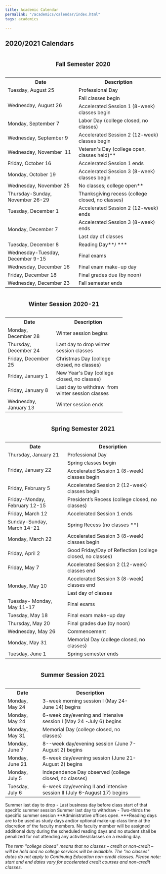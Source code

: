 ```yaml
---
title: Academic Calendar
permalink: "/academics/calendar/index.html"
tags: academics

---
```

<h2>2020/2021 Calendars</h2>
<div class="overflow" tabindex="0" role="region" aria-labelledby="fall2020">
<table><caption id="fall2020">
<h3>Fall Semester 2020</h3>
</caption>
<tbody>
<tr>
<th scope="col">Date</th>
<th scope="col">Description</th>
</tr>
<tr>
<td>Tuesday, August 25</td>
<td>Professional Day</td>
</tr>
<tr>
<td rowspan="2">Wednesday, August 26</td>
<td>Fall classes begin</td>
</tr>
<tr>
<td>Accelerated Session 1 (8-week) classes begin</td>
</tr>
<tr>
<td>Monday, September 7</td>
<td>Labor Day (college closed, no classes)</td>
</tr>
<tr>
<td>Wednesday, September 9</td>
<td>Accelerated Session 2 (12-week) classes begin</td>
</tr>
<tr>
<td>Wednesday, November&nbsp; 11</td>
<td>Veteran's Day (college open, classes held)**</td>
</tr>
<tr>
<td>Friday, October 16</td>
<td>Accelerated Session 1 ends</td>
</tr>
<tr>
<td>Monday, October 19</td>
<td>Accelerated Session 3 (8-week) classes begin</td>
</tr>
<tr>
<td>Wednesday, November 25</td>
<td>No classes; college open**</td>
</tr>
<tr>
<td>Thursday-Sunday, November 26-29</td>
<td>Thanksgiving recess (college closed, no classes)</td>
</tr>
<tr>
<td>Tuesday, December 1</td>
<td>Accelerated Session 2 (12-week) ends</td>
</tr>
<tr>
<td rowspan="2">Monday, December 7</td>
<td>Accelerated Session 3 (8-week) ends</td>
</tr>
<tr>
<td>Last day of classes</td>
</tr>
<tr>
<td>Tuesday, December 8</td>
<td>Reading Day**/ ***</td>
</tr>
<tr>
<td>Wednesday-Tuesday, December 9-15</td>
<td>Final exams</td>
</tr>
<tr>
<td>Wednesday, December 16</td>
<td>Final exam make-up day</td>
</tr>
<tr>
<td>Friday, December 18</td>
<td>Final grades due (by noon)</td>
</tr>
<tr>
<td>Wednesday, December 23</td>
<td>Fall semester ends</td>
</tr>
</tbody>
</table>
</div>
<div class="overflow" tabindex="0" role="region" aria-labelledby="winter2020">
<table style="width: 75.3763%;"><caption id="winter2020">
<h3>Winter Session 2020-21</h3>
</caption>
<tbody>
<tr>
<th style="width: 40.9178%;" scope="col">Date</th>
<th style="width: 57.7438%;" scope="col">Description</th>
</tr>
<tr>
<td style="width: 40.9178%;">Monday, December 28</td>
<td style="width: 57.7438%;">Winter session begins</td>
</tr>
<tr>
<td style="width: 40.9178%;">Thursday, December 24</td>
<td style="width: 57.7438%;">Last day to drop winter session classes</td>
</tr>
<tr>
<td style="width: 40.9178%;">Friday, December 25</td>
<td style="width: 57.7438%;">Christmas Day (college closed, no classes)</td>
</tr>
<tr>
<td style="width: 40.9178%;">Friday, January 1</td>
<td style="width: 57.7438%;">New Year's Day (college closed, no classes)</td>
</tr>
<tr>
<td style="width: 40.9178%;">Friday, January 8</td>
<td style="width: 57.7438%;">Last day to withdraw&nbsp; from winter session classes</td>
</tr>
<tr>
<td style="width: 40.9178%;">Wednesday, January 13</td>
<td style="width: 57.7438%;">Winter session ends</td>
</tr>
</tbody>
</table>
</div>
<div class="overflow" tabindex="0" role="region" aria-labelledby="spring2021">
<table class="table-responsive"><caption id="spring2021">
<h3>Spring Semester 2021</h3>
</caption>
<tbody>
<tr>
<th scope="col">Date</th>
<th scope="col">Description</th>
</tr>
<tr>
<td>Thursday, January 21</td>
<td>Professional Day</td>
</tr>
<tr>
<td rowspan="2">Friday, January 22</td>
<td>Spring classes begin</td>
</tr>
<tr>
<td>Accelerated Session 1 (8-week) classes begin</td>
</tr>
<tr>
<td>Friday, February 5</td>
<td>Accelerated Session 2 (12-week) classes begin</td>
</tr>
<tr>
<td>Friday-Monday, February 12-15</td>
<td>President’s Recess (college closed, no classes)</td>
</tr>
<tr>
<td>Friday, March 12</td>
<td>Accelerated Session 1 ends</td>
</tr>
<tr>
<td>Sunday-Sunday, March 14-21</td>
<td>Spring Recess (no classes **)</td>
</tr>
<tr>
<td>Monday, March 22</td>
<td>Accelerated Session 3 (8-week) classes begin</td>
</tr>
<tr>
<td>Friday, April 2</td>
<td>Good Friday/Day of Reflection (college closed, no classes)</td>
</tr>
<tr>
<td>Friday, May 7</td>
<td>Accelerated Session 2 (12-week) classes end</td>
</tr>
<tr>
<td rowspan="2">Monday, May 10</td>
<td>Accelerated Session 3 (8-week) classes end</td>
</tr>
<tr>
<td>Last day of classes</td>
</tr>
<tr>
<td>Tuesday- Monday, May 11-17</td>
<td>Final exams</td>
</tr>
<tr>
<td>Tuesday, May 18</td>
<td>Final exam make-up day</td>
</tr>
<tr>
<td>Thursday, May 20</td>
<td>Final grades due (by noon)</td>
</tr>
<tr>
<td>Wednesday, May 26</td>
<td>Commencement</td>
</tr>
<tr>
<td>Monday, May 31</td>
<td>Memorial Day (college closed, no classes)</td>
</tr>
<tr>
<td>Tuesday, June 1</td>
<td>Spring semester ends</td>
</tr>
</tbody>
</table>
</div>
<div class="overflow" tabindex="0" role="region" aria-labelledby="summer2021">
<table style="width: 86.8203%;"><caption id="summer2021">
<h3>Summer Session 2021</h3>
</caption>
<tbody>
<tr>
<th scope="col">Date</th>
<th scope="col">Description</th>
</tr>
<tr>
<td>Monday, May 24</td>
<td>3-week morning session I (May 24-June 14) begins</td>
</tr>
<tr>
<td>Monday, May 24</td>
<td>6-week day/evening and intensive session I (May 24 -July 6) begins</td>
</tr>
<tr>
<td>Monday, May 31</td>
<td>Memorial Day (college closed, no classes)</td>
</tr>
<tr>
<td>Monday, June 7</td>
<td>8--week day/evening session (June 7-August 2) begins</td>
</tr>
<tr>
<td>Monday, June 21</td>
<td>6-week day/evening session (June 21-August 2) begins</td>
</tr>
<tr>
<td>Monday, July 5</td>
<td>Independence Day observed (college closed, no classes)</td>
</tr>
<tr>
<td>Tuesday, July 6</td>
<td>6-week day/evening II and intensive session II (July 6-August 17) begins</td>
</tr>
</tbody>
</table>
</div>
Summer last day to drop - Last business day before class start of that specific summer session
Summer last day to withdraw - Two-thirds the specific summer session
**Administrative offices open.
***Reading days are to be used as study days and/or optional make-up class time at the discretion of the faculty members. No faculty member will be assigned additional duty during the scheduled reading days and no student shall be penalized for not attending any activities/classes on a reading day.

<em>The term "college closed" means that no classes – credit or non-credit – will be held and no college services will be available. The "no classes" dates do not apply to Continuing Education non-credit classes. Please note: start and end dates vary for accelerated credit courses and non-credit classes.</em>